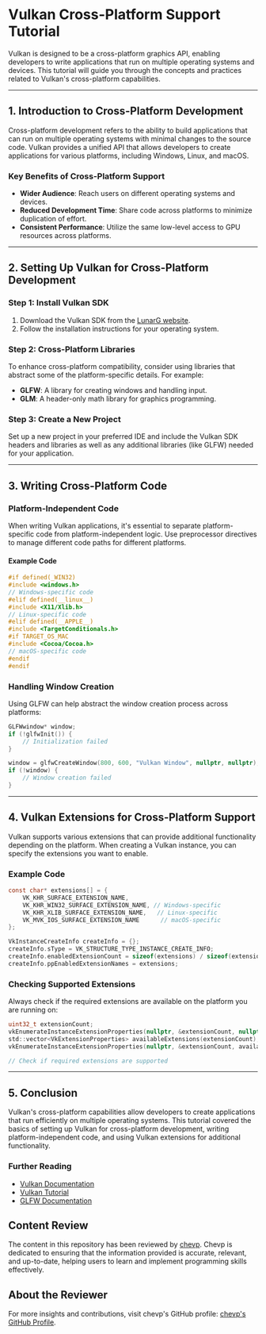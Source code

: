 
# Vulkan Cross-Platform Support Tutorial

Vulkan is designed to be a cross-platform graphics API, enabling developers to write applications that run on multiple operating systems and devices. This tutorial will guide you through the concepts and practices related to Vulkan's cross-platform capabilities.

---

## 1. Introduction to Cross-Platform Development

Cross-platform development refers to the ability to build applications that can run on multiple operating systems with minimal changes to the source code. Vulkan provides a unified API that allows developers to create applications for various platforms, including Windows, Linux, and macOS.

### Key Benefits of Cross-Platform Support

- **Wider Audience**: Reach users on different operating systems and devices.
- **Reduced Development Time**: Share code across platforms to minimize duplication of effort.
- **Consistent Performance**: Utilize the same low-level access to GPU resources across platforms.

---

## 2. Setting Up Vulkan for Cross-Platform Development

### Step 1: Install Vulkan SDK

1. Download the Vulkan SDK from the [LunarG website](https://vulkan.lunarg.com/).
2. Follow the installation instructions for your operating system.

### Step 2: Cross-Platform Libraries

To enhance cross-platform compatibility, consider using libraries that abstract some of the platform-specific details. For example:

- **GLFW**: A library for creating windows and handling input.
- **GLM**: A header-only math library for graphics programming.

### Step 3: Create a New Project

Set up a new project in your preferred IDE and include the Vulkan SDK headers and libraries as well as any additional libraries (like GLFW) needed for your application.

---

## 3. Writing Cross-Platform Code

### Platform-Independent Code

When writing Vulkan applications, it's essential to separate platform-specific code from platform-independent logic. Use preprocessor directives to manage different code paths for different platforms.

#### Example Code

```c
#if defined(_WIN32)
#include <windows.h>
// Windows-specific code
#elif defined(__linux__)
#include <X11/Xlib.h>
// Linux-specific code
#elif defined(__APPLE__)
#include <TargetConditionals.h>
#if TARGET_OS_MAC
#include <Cocoa/Cocoa.h>
// macOS-specific code
#endif
#endif
```

### Handling Window Creation

Using GLFW can help abstract the window creation process across platforms:

```c
GLFWwindow* window;
if (!glfwInit()) {
    // Initialization failed
}

window = glfwCreateWindow(800, 600, "Vulkan Window", nullptr, nullptr);
if (!window) {
    // Window creation failed
}
```

---

## 4. Vulkan Extensions for Cross-Platform Support

Vulkan supports various extensions that can provide additional functionality depending on the platform. When creating a Vulkan instance, you can specify the extensions you want to enable.

### Example Code

```c
const char* extensions[] = {
    VK_KHR_SURFACE_EXTENSION_NAME,
    VK_KHR_WIN32_SURFACE_EXTENSION_NAME, // Windows-specific
    VK_KHR_XLIB_SURFACE_EXTENSION_NAME,   // Linux-specific
    VK_MVK_IOS_SURFACE_EXTENSION_NAME      // macOS-specific
};

VkInstanceCreateInfo createInfo = {};
createInfo.sType = VK_STRUCTURE_TYPE_INSTANCE_CREATE_INFO;
createInfo.enabledExtensionCount = sizeof(extensions) / sizeof(extensions[0]);
createInfo.ppEnabledExtensionNames = extensions;
```

### Checking Supported Extensions

Always check if the required extensions are available on the platform you are running on:

```c
uint32_t extensionCount;
vkEnumerateInstanceExtensionProperties(nullptr, &extensionCount, nullptr);
std::vector<VkExtensionProperties> availableExtensions(extensionCount);
vkEnumerateInstanceExtensionProperties(nullptr, &extensionCount, availableExtensions.data());

// Check if required extensions are supported
```

---

## 5. Conclusion

Vulkan's cross-platform capabilities allow developers to create applications that run efficiently on multiple operating systems. This tutorial covered the basics of setting up Vulkan for cross-platform development, writing platform-independent code, and using Vulkan extensions for additional functionality.

### Further Reading

- [Vulkan Documentation](https://www.khronos.org/vulkan/)
- [Vulkan Tutorial](https://vulkan-tutorial.com/)
- [GLFW Documentation](https://www.glfw.org/documentation.html)

## Content Review

The content in this repository has been reviewed by [chevp](https://github.com/chevp). Chevp is dedicated to ensuring that the information provided is accurate, relevant, and up-to-date, helping users to learn and implement programming skills effectively.

## About the Reviewer

For more insights and contributions, visit chevp's GitHub profile: [chevp's GitHub Profile](https://github.com/chevp).
